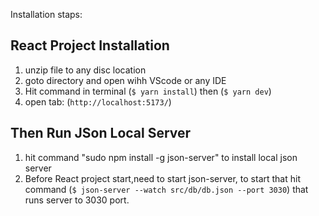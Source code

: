 

Installation staps:

React Project Installation
-------------------------------

1. unzip file to any disc location
2. goto directory and open wihh VScode or any IDE
3. Hit command in terminal (`$ yarn install`)  then (`$ yarn dev`)
4. open tab:  (`http://localhost:5173/`)

Then Run JSon Local Server
-------------------------------

1. hit command "sudo npm install -g json-server" to install local json server
2. Before React project start,need to start json-server, to start that hit command (`$ json-server --watch src/db/db.json --port 3030`) that runs server to 3030 port.





